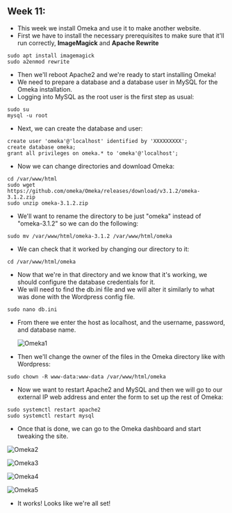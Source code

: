 ## Week 11: 

- This week we install Omeka and use it to make another website.
- First we have to install the necessary prerequisites to make sure that it'll run correctly, **ImageMagick** and **Apache Rewrite**

```
sudo apt install imagemagick
sudo a2enmod rewrite
```

- Then we'll reboot Apache2 and we're ready to start installing Omeka!
- We need to prepare a database and a database user in MySQL for the Omeka installation.
- Logging into MySQL as the root user is the first step as usual:

```
sudo su
mysql -u root
```

- Next, we can create the database and user:

```
create user 'omeka'@'localhost' identified by 'XXXXXXXXX';
create database omeka;
grant all privileges on omeka.* to 'omeka'@'localhost';
```

- Now we can change directories and download Omeka:

```
cd /var/www/html
sudo wget https://github.com/omeka/Omeka/releases/download/v3.1.2/omeka-3.1.2.zip
sudo unzip omeka-3.1.2.zip
```

- We'll want to rename the directory to be just "omeka" instead of "omeka-3.1.2" so we can do the following:

```
sudo mv /var/www/html/omeka-3.1.2 /var/www/html/omeka
```

- We can check that it worked by changing our directory to it:

```
cd /var/www/html/omeka
```

- Now that we're in that directory and we know that it's working, we should configure the database credentials for it.
- We will need to find the db.ini file and we will alter it similarly to what was done with the Wordpress config file.

```
sudo nano db.ini
```

- From there we enter the host as localhost, and the username, password, and database name.

  ![Omeka1](https://github.com/Ethonoris/hello-world/assets/44278023/fc05aa86-a6c5-4dc6-95d2-3f4ad4c56d89)

- Then we'll change the owner of the files in the Omeka directory like with Wordpress:

```
sudo chown -R www-data:www-data /var/www/html/omeka
```

- Now we want to restart Apache2 and MySQL and then we will go to our external IP web address and enter the form to set up the rest of Omeka:

```
sudo systemctl restart apache2
sudo systemctl restart mysql
```

- Once that is done, we can go to the Omeka dashboard and start tweaking the site.

![Omeka2](https://github.com/Ethonoris/hello-world/assets/44278023/6b010a54-a2fc-4d3c-8f15-f12bd084bd80)

![Omeka3](https://github.com/Ethonoris/hello-world/assets/44278023/334be569-21f7-4852-afbc-3d21f91bb682)

![Omeka4](https://github.com/Ethonoris/hello-world/assets/44278023/1716798d-477a-4bfb-8ccb-cd348f4e73d9)

![Omeka5](https://github.com/Ethonoris/hello-world/assets/44278023/b3115ed5-53a8-4076-8dee-7f49c35df455)

- It works! Looks like we're all set! 
